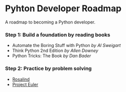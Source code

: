 # Pyhton Developer Roadmap
A roadmap to becoming a Python developer.

### Step 1: Build a foundation by reading books

- Automate the Boring Stuff with Python *by Al Sweigart*
- Think Python 2nd Edition *by Allen Downey*
- Python Tricks: The Book *by Dan Bader*
    
### Step 2: Practice by problem solving

- [Rosalind](http://rosalind.info/problems/locations/) 
- [Project Euler](https://projecteuler.net/archives)
    
